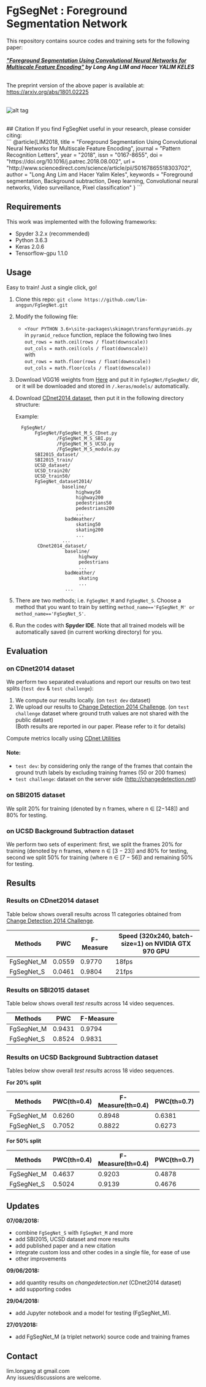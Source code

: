 # FgSegNet : Foreground Segmentation Network

This repository contains source codes and training sets for the following paper:<br /><br />
***["Foreground Segmentation Using Convolutional Neural Networks for Multiscale Feature Encoding"](https://www.sciencedirect.com/science/article/pii/S0167865518303702) by Long Ang LIM and Hacer YALIM KELES*** <br /><br />

The preprint version of the above paper is available at: https://arxiv.org/abs/1801.02225 <br/><br/>

![alt tag](network.png "FgSegNet_M_S Network Architecture")

<br/>
## Citation
If you find FgSegNet useful in your research, please consider citing: <br />
```
@article{LIM2018,
  title = "Foreground Segmentation Using Convolutional Neural Networks for Multiscale Feature Encoding",
  journal = "Pattern Recognition Letters",
  year = "2018",
  issn = "0167-8655",
  doi = "https://doi.org/10.1016/j.patrec.2018.08.002",
  url = "http://www.sciencedirect.com/science/article/pii/S0167865518303702",
  author = "Long Ang Lim and Hacer Yalim Keles",
  keywords = "Foreground segmentation, Background subtraction, Deep learning, Convolutional neural networks, Video surveillance, Pixel classification"
}
```

## Requirements
This work was implemented with the following frameworks:
* Spyder 3.2.x (recommended)
* Python 3.6.3
* Keras 2.0.6
* Tensorflow-gpu 1.1.0

## Usage
Easy to train! Just a single click, go! <br />
1. Clone this repo: ``git clone https://github.com/lim-anggun/FgSegNet.git``

2. Modify the following file:
    * ``<Your PYTHON 3.6>\site-packages\skimage\transform\pyramids.py`` <br/>
          in ```pyramid_reduce``` function, replace the following two lines<br/>
          ```out_rows = math.ceil(rows / float(downscale))``` <br/>
          ```out_cols = math.ceil(cols / float(downscale))``` <br/>
          with <br/>
          ```out_rows = math.floor(rows / float(downscale))```<br/>
          ```out_cols = math.floor(cols / float(downscale))```

3. Download VGG16 weights from [Here](https://github.com/fchollet/deep-learning-models/releases/download/v0.1/vgg16_weights_tf_dim_ordering_tf_kernels_notop.h5) and put it in ```FgSegNet/FgSegNet/``` dir, or it will be downloaded and stored in ```/.keras/models/``` automatically.

4. Download [CDnet2014 dataset](http://changedetection.net), then put it in the following directory structure:<br/>

    Example:

    ```
      FgSegNet/
           FgSegNet/FgSegNet_M_S_CDnet.py
                   /FgSegNet_M_S_SBI.py
                   /FgSegNet_M_S_UCSD.py
                   /FgSegNet_M_S_module.py
           SBI2015_dataset/
           SBI2015_train/
           UCSD_dataset/
           UCSD_train20/
           UCSD_train50/
           FgSegNet_dataset2014/
                     baseline/
                          highway50
                          highway200
                          pedestrians50
                          pedestrians200
                          ...
                      badWeather/
                          skating50
                          skating200
                          ...
                     ...
            CDnet2014_dataset/
                      baseline/
                           highway
                           pedestrians
                           ...
                      badWeather/
                           skating
                           ...
                      ...
    ```

5. There are two methods; i.e. ```FgSegNet_M``` and ```FgSegNet_S```. Choose a method that you want to train by setting ```method_name=='FgSegNet_M' or method_name=='FgSegNet_S'```.

6. Run the codes with **Spyder IDE**. Note that all trained models will be automatically saved (in current working directory) for you.

## Evaluation
### on CDnet2014 dataset

We perform two separated evaluations and report our results on two test splits (```test dev``` & ```test challenge```): <br />
1. We compute our results locally. (on ```test dev``` dataset)
2. We upload our results to [Change Detection 2014 Challenge](http://changedetection.net). (on ```test challenge``` dataset where ground truth values are not shared with the public dataset)<br />
(Both results are reported in our paper. Please refer to it for details)<br />

Compute metrics locally using [CDnet Utilities](http://wordpress-jodoin.dmi.usherb.ca/code/)
#### Note:
- ```test dev```: by considering only the range of the frames that contain the ground truth labels by excluding training frames (50 or 200 frames)
- ```test challenge```: dataset on the server side (http://changedetection.net)
### on SBI2015 dataset

We split 20% for training (denoted by n frames, where n ∈ [2−148]) and 80% for testing.

### on UCSD Background Subtraction dataset

We perform two sets of experiment: first, we split the frames 20% for training (denoted by n frames, where n ∈ [3 − 23]) and 80% for testing, second we split 50% for training (where n ∈ [7 − 56]) and remaining 50% for testing.

## Results
### Results on CDnet2014 dataset
Table below shows overall results across 11 categories obtained from [Change Detection 2014 Challenge](http://changedetection.net).

| Methods  | PWC | F-Measure | Speed (320x240, batch-size=1) on NVIDIA GTX 970 GPU |
| ------------- | ------------- | ------------- | ------------- |
| FgSegNet_M  | 0.0559 | 0.9770 | 18fps |
| FgSegNet_S  | 0.0461 | 0.9804 | 21fps |

### Results on SBI2015 dataset
Table below shows overall *test results* across 14 video sequences.

| Methods  | PWC | F-Measure |
| ------------- | ------------- | ------------- |
| FgSegNet_M  | 0.9431 | 0.9794 |
| FgSegNet_S  | 0.8524 | 0.9831 |

### Results on UCSD Background Subtraction dataset
Tables below show overall *test results* across 18 video sequences.

**For 20% split**

| Methods  | PWC(th=0.4) | F-Measure(th=0.4) | PWC(th=0.7) | F-Measure(th=0.7) |
| ------------- | ------------- | ------------- | ------------- | ------------- |
| FgSegNet_M  | 0.6260 | 0.8948 | 0.6381 | 0.8912 |
| FgSegNet_S  | 0.7052 | 0.8822 | 0.6273 | 0.8905 |

**For 50% split**

| Methods  | PWC(th=0.4) | F-Measure(th=0.4) | PWC(th=0.7) | F-Measure(th=0.7) |
| ------------- | ------------- | ------------- | ------------- | ------------- |
| FgSegNet_M  | 0.4637 | 0.9203 | 0.4878 | 0.9151 |
| FgSegNet_S  | 0.5024 | 0.9139 | 0.4676 | 0.9149 |

## Updates
**07/08/2018:**
- combine ```FgSegNet_S``` with ```FgSegNet_M``` and more
- add SBI2015, UCSD dataset and more results
- add published paper and a new citation
- integrate custom loss and other codes in a single file, for ease of use
- other improvements

**09/06/2018:**
- add quantity results on *changedetection.net* (CDnet2014 dataset)
- add supporting codes

**29/04/2018:**
- add Jupyter notebook and a model for testing (FgSegNet_M).

**27/01/2018:**
- add FgSegNet_M (a triplet network) source code and training frames

## Contact
lim.longang at gmail.com <br/>
Any issues/discussions are welcome.
